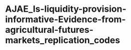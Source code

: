 # AJAE_Is-liquidity-provision-informative-Evidence-from-agricultural-futures-markets_replication_codes
